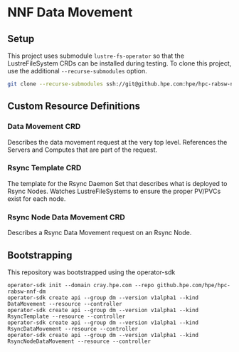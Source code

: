 # NNF Data Movement

## Setup

This project uses submodule `lustre-fs-operator` so that the LustreFileSystem CRDs can be installed during testing. To clone this project, use the additional `--recurse-submodules` option.

```bash
git clone --recurse-submodules ssh://git@github.hpe.com:hpe/hpc-rabsw-nnf-dm.git
```

## Custom Resource Definitions

### Data Movement CRD

Describes the data movement request at the very top level. References the Servers and Computes that are part of the request.

### Rsync Template CRD

The template for the Rsync Daemon Set that describes what is deployed to Rsync Nodes. Watches LustreFileSystems to ensure the proper PV/PVCs exist for each node.

### Rsync Node Data Movement CRD

Describes a Rsync Data Movement request on an Rsync Node.

## Bootstrapping

This repository was bootstrapped using the operator-sdk
```
operator-sdk init --domain cray.hpe.com --repo github.hpe.com/hpe/hpc-rabsw-nnf-dm
operator-sdk create api --group dm --version v1alpha1 --kind DataMovement --resource --controller
operator-sdk create api --group dm --version v1alpha1 --kind RsyncTemplate --resource --controller
operator-sdk create api --group dm --version v1alpha1 --kind RsyncDataMovement --resource --controller
operator-sdk create api --group dm --version v1alpha1 --kind RsyncNodeDataMovement --resource --controller
```
